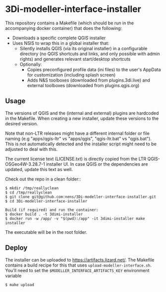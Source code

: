 # 3Di-modeller-interface-installer

This repository contains a Makefile (which should be run in the accompanying docker container) that does the following:

- Downloads a specific complete QGIS installer 
- Uses NSIS to wrap this in a global installer that:
    - Silently installs QGIS (via its original installer) in a configurable directory (no QGIS shortcuts and links, and only possible with admin rights) and generates relevant start/desktop shortcuts
    - Optionally:
        - Copies preconfigured profile data (ini files) to the user's AppData for customization (including splash screen)
        - Adds N&S toolboxes (downloaded from plugins.3di.live) and external toolboxes (downloaded from plugins.qgis.org)

Usage
------

The versions of QGIS and the (internal and external) plugins are hardcoded in the Makefile. When creating a new installer, update 
these versions to the desired version.

Note that non-LTR releases might have a different internal folder or file naming (e.g "apps/qgis-ltr" vs "apps/qgis", "qgis-ltr.bat" vs "qgis.bat"). This is not automatically detected and the installer script might need to be adjusted to deal with this.

The current license text (LICENSE.txt) is directly copied from the LTR QGIS-OSGeo4W-3.28.7-1 installer UI. In case QGIS or the dependencies are updated, update this text as well.

Check out the repo in a clean folder::

    $ mkdir /tmp/reallyclean
    $ cd /tmp/reallyclean
    $ git clone git@github.com:nens/3Di-modeller-interface-installer.git
    $ cd 3Di-modeller-interface-installer

    Build (if required) and run the container:  
    $ docker build . -t 3dimi-installer
    $ docker run -w /app/ -v "$(pwd):/app" -it 3dimi-installer make installer

The executable will be in the root folder.

Deploy
------

The installer can be uploaded to https://artifacts.lizard.net/. The Makefile contains a build recipe for this that
uses ``upload-modeller-interface.sh``. You'll need to set the ``$MODELLER_INTERFACE_ARTIFACTS_KEY`` environment variable

    $ make upload